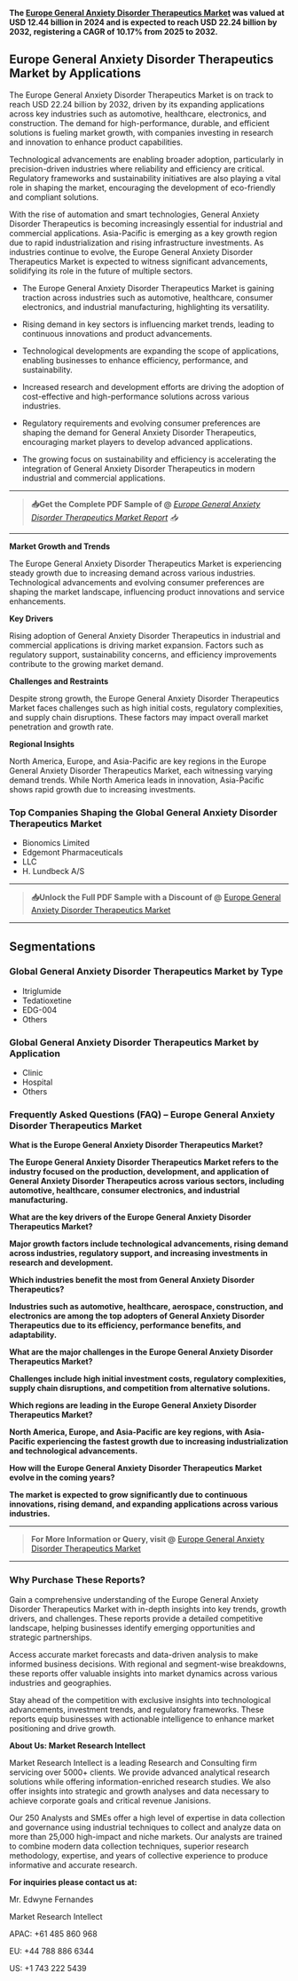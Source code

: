 <p><strong>The <a href="https://www.marketresearchintellect.com/download-sample/?rid=1051452&amp;utm_source=Pulse-April-Europe&amp;utm_medium=852">Europe General Anxiety Disorder Therapeutics Market</a> was valued at USD 12.44 billion in 2024 and is expected to reach USD 22.24 billion by 2032, registering a CAGR of 10.17% from 2025 to 2032.</strong></p><h2>Europe General Anxiety Disorder Therapeutics Market by Applications&nbsp;</h2><p><p>The Europe General Anxiety Disorder Therapeutics Market is on track to reach USD 22.24 billion by 2032, driven by its expanding applications across key industries such as automotive, healthcare, electronics, and construction. The demand for high-performance, durable, and efficient solutions is fueling market growth, with companies investing in research and innovation to enhance product capabilities.</p><p>Technological advancements are enabling broader adoption, particularly in precision-driven industries where reliability and efficiency are critical. Regulatory frameworks and sustainability initiatives are also playing a vital role in shaping the market, encouraging the development of eco-friendly and compliant solutions.</p><p>With the rise of automation and smart technologies, General Anxiety Disorder Therapeutics is becoming increasingly essential for industrial and commercial applications. Asia-Pacific is emerging as a key growth region due to rapid industrialization and rising infrastructure investments. As industries continue to evolve, the Europe General Anxiety Disorder Therapeutics Market is expected to witness significant advancements, solidifying its role in the future of multiple sectors.</p></p><ul><li><p>The Europe General Anxiety Disorder Therapeutics Market is gaining traction across industries such as automotive, healthcare, consumer electronics, and industrial manufacturing, highlighting its versatility.</p></li><li><p>Rising demand in key sectors is influencing market trends, leading to continuous innovations and product advancements.</p></li><li><p>Technological developments are expanding the scope of applications, enabling businesses to enhance efficiency, performance, and sustainability.</p></li><li><p>Increased research and development efforts are driving the adoption of cost-effective and high-performance solutions across various industries.</p></li><li><p>Regulatory requirements and evolving consumer preferences are shaping the demand for General Anxiety Disorder Therapeutics, encouraging market players to develop advanced applications.</p></li><li><p>The growing focus on sustainability and efficiency is accelerating the integration of General Anxiety Disorder Therapeutics in modern industrial and commercial applications.</p></li></ul><hr /><blockquote><p><strong><span class="font-[700]">📥Get the Complete PDF Sample of @ </span></strong><em><span class="font-[700]"><a href="https://www.marketresearchintellect.com/download-sample/?rid=1051452&amp;utm_source=Pulse-April-Europe&amp;utm_medium=852" target="_blank" data-tracking-control-name="article-ssr-frontend-pulse_little-text-block" data-tracking-will-navigate="" data-test-link="">Europe General Anxiety Disorder Therapeutics Market Report</a>&nbsp;📥</span></em></p></blockquote><hr /><p class="" data-start="77" data-end="360"><strong data-start="77" data-end="105">Market Growth and Trends</strong></p><p class="" data-start="77" data-end="360">The Europe General Anxiety Disorder Therapeutics Market is experiencing steady growth due to increasing demand across various industries. Technological advancements and evolving consumer preferences are shaping the market landscape, influencing product innovations and service enhancements.</p><p class="" data-start="362" data-end="606"><strong data-start="362" data-end="377">Key Drivers</strong></p><p class="" data-start="362" data-end="606">Rising adoption of General Anxiety Disorder Therapeutics in industrial and commercial applications is driving market expansion. Factors such as regulatory support, sustainability concerns, and efficiency improvements contribute to the growing market demand.</p><p class="" data-start="608" data-end="849"><strong data-start="608" data-end="637">Challenges and Restraints</strong></p><p class="" data-start="608" data-end="849">Despite strong growth, the Europe General Anxiety Disorder Therapeutics Market faces challenges such as high initial costs, regulatory complexities, and supply chain disruptions. These factors may impact overall market penetration and growth rate.</p><p class="" data-start="851" data-end="1095"><strong data-start="851" data-end="872">Regional Insights</strong></p><p class="" data-start="851" data-end="1095">North America, Europe, and Asia-Pacific are key regions in the Europe General Anxiety Disorder Therapeutics Market, each witnessing varying demand trends. While North America leads in innovation, Asia-Pacific shows rapid growth due to increasing investments.</p><p><h3>Top Companies Shaping the Global General Anxiety Disorder Therapeutics Market </h3><ul><li>Bionomics Limited</li><li>Edgemont Pharmaceuticals</li><li>LLC</li><li>H. Lundbeck A/S</li></ul></p><hr /><blockquote><p><strong>📥Unlock the Full PDF Sample with a Discount of @</strong> <a href="https://www.marketresearchintellect.com/ask-for-discount/?rid=1051452&amp;utm_source=Pulse-April-Europe&amp;utm_medium=852">Europe General Anxiety Disorder Therapeutics Market</a></p></blockquote><hr /><p><h2>Segmentations</h2><h3>Global General Anxiety Disorder Therapeutics Market by Type</h3><ul><li>Itriglumide</li><li>Tedatioxetine</li><li>EDG-004</li><li>Others</li></ul><h3>Global General Anxiety Disorder Therapeutics Market by Application</h3><ul><li>Clinic</li><li>Hospital</li><li>Others</li></ul></p><h3><strong>Frequently Asked Questions (FAQ) &ndash; Europe General Anxiety Disorder Therapeutics Market</strong></h3><p><strong>What is the Europe General Anxiety Disorder Therapeutics Market?</strong></p><p><strong>The Europe General Anxiety Disorder Therapeutics Market refers to the industry focused on the production, development, and application of General Anxiety Disorder Therapeutics across various sectors, including automotive, healthcare, consumer electronics, and industrial manufacturing.</strong></p><p><strong>What are the key drivers of the Europe General Anxiety Disorder Therapeutics Market?</strong></p><p><strong>Major growth factors include technological advancements, rising demand across industries, regulatory support, and increasing investments in research and development.</strong></p><p><strong>Which industries benefit the most from General Anxiety Disorder Therapeutics?</strong></p><p><strong>Industries such as automotive, healthcare, aerospace, construction, and electronics are among the top adopters of General Anxiety Disorder Therapeutics due to its efficiency, performance benefits, and adaptability.</strong></p><p><strong>What are the major challenges in the Europe General Anxiety Disorder Therapeutics Market?</strong></p><p><strong>Challenges include high initial investment costs, regulatory complexities, supply chain disruptions, and competition from alternative solutions.</strong></p><p><strong>Which regions are leading in the Europe General Anxiety Disorder Therapeutics Market?</strong></p><p><strong>North America, Europe, and Asia-Pacific are key regions, with Asia-Pacific experiencing the fastest growth due to increasing industrialization and technological advancements.</strong></p><p><strong>How will the Europe General Anxiety Disorder Therapeutics Market evolve in the coming years?</strong></p><p><strong>The market is expected to grow significantly due to continuous innovations, rising demand, and expanding applications across various industries.</strong></p><hr /><blockquote><p><span class="font-[700]"><strong>For More Information or Query, visit&nbsp;@</strong>&nbsp;</span><span class="font-[700]"><a href="https://www.marketresearchintellect.com/product/general-anxiety-disorder-therapeutics-market/?utm_source=Linkedin&utm_medium=852" target="_blank" data-tracking-control-name="article-ssr-frontend-pulse_little-text-block" data-tracking-will-navigate="" data-test-link="">Europe General Anxiety Disorder Therapeutics Market</a></span></p></blockquote><hr /><h3><strong data-start="0" data-end="31">Why Purchase These Reports?</strong></h3><p class="" data-start="35" data-end="297">Gain a comprehensive understanding of the Europe General Anxiety Disorder Therapeutics Market with in-depth insights into key trends, growth drivers, and challenges. These reports provide a detailed competitive landscape, helping businesses identify emerging opportunities and strategic partnerships.</p><p class="" data-start="299" data-end="540">Access accurate market forecasts and data-driven analysis to make informed business decisions. With regional and segment-wise breakdowns, these reports offer valuable insights into market dynamics across various industries and geographies.</p><p class="" data-start="542" data-end="784">Stay ahead of the competition with exclusive insights into technological advancements, investment trends, and regulatory frameworks. These reports equip businesses with actionable intelligence to enhance market positioning and drive growth.</p><p><strong><span class="font-[700]">About Us: Market Research Intellect</span></strong></p><p><span class="">Market Research Intellect is a leading Research and Consulting firm servicing over 5000+ clients. We provide advanced analytical research solutions while offering information-enriched research studies.&nbsp;</span>We also offer insights into strategic and growth analyses and data necessary to achieve corporate goals and critical revenue Janisions.</p><p><span class="">Our 250 Analysts and SMEs offer a high level of expertise in data collection and governance using industrial techniques to collect and analyze data on more than 25,000 high-impact and niche markets. Our analysts are trained to combine modern data collection techniques, superior research methodology, expertise, and years of collective experience to produce informative and accurate research.</span></p><p><strong>For inquiries please contact us at:</strong></p><p>Mr. Edwyne Fernandes</p><p>Market Research Intellect</p><p>APAC: +61 485 860 968</p><p>EU: +44 788 886 6344</p><p>US: +1 743 222 5439</p>